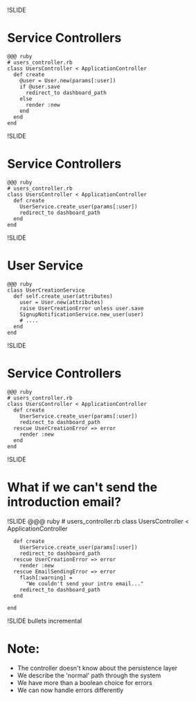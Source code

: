 !SLIDE 
# Service Controllers
    @@@ ruby
    # users_controller.rb
    class UsersController < ApplicationController
      def create
        @user = User.new(params[:user])
        if @user.save
          redirect_to dashboard_path
        else
          render :new
        end
      end
    end

!SLIDE
# Service Controllers #
    @@@ ruby
    # users_controller.rb
    class UsersController < ApplicationController
      def create
        UserService.create_user(params[:user])
        redirect_to dashboard_path
      end
    end
!SLIDE
# User Service #
    @@@ ruby
    class UserCreationService
      def self.create_user(attributes)
        user = User.new(attributes)
        raise UserCreationError unless user.save
        SignupNotificationService.new_user(user)
        # ....
      end
    end
!SLIDE
# Service Controllers #
    @@@ ruby
    # users_controller.rb
    class UsersController < ApplicationController
      def create
        UserService.create_user(params[:user])
        redirect_to dashboard_path
      rescue UserCreationError => error
        render :new
      end
    end
!SLIDE
# What if we can't send the introduction email? #
!SLIDE
    @@@ ruby
    # users_controller.rb
    class UsersController < ApplicationController
    
      def create
        UserService.create_user(params[:user])
        redirect_to dashboard_path
      rescue UserCreationError => error
        render :new
      rescue EmailSendingError => error
        flash[:warning] = 
          "We couldn't send your intro email..."
        redirect_to dashboard_path
      end
      
    end
!SLIDE bullets incremental
# Note: #
* The controller doesn't know about the persistence layer
* We describe the 'normal' path through the system
* We have more than a boolean choice for errors
* We can now handle errors differently